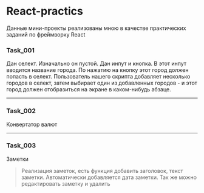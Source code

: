 # React-practics
Данные мини-проекты реализованы мною в качестве практических заданий по фреймворку React
### Task_001
Дан селект. Изначально он пустой. Дан инпут и кнопка. В этот инпут вводится название города. По нажатию на кнопку этот город должен попасть в селект. Пользователь нашего скрипта добавляет несколько городов в селект, затем выбирает один из добавленных городов - и этот город должен отобразиться на экране в каком-нибудь абзаце.
***
### Task_002
Конвертатор валют
***
### Task_003
Заметки
>Реализация заметок, есть функция добавить заголовок, текст заметки. Автоматически добавляется дата заметки. Так же можно редактировать заметку и удалить
